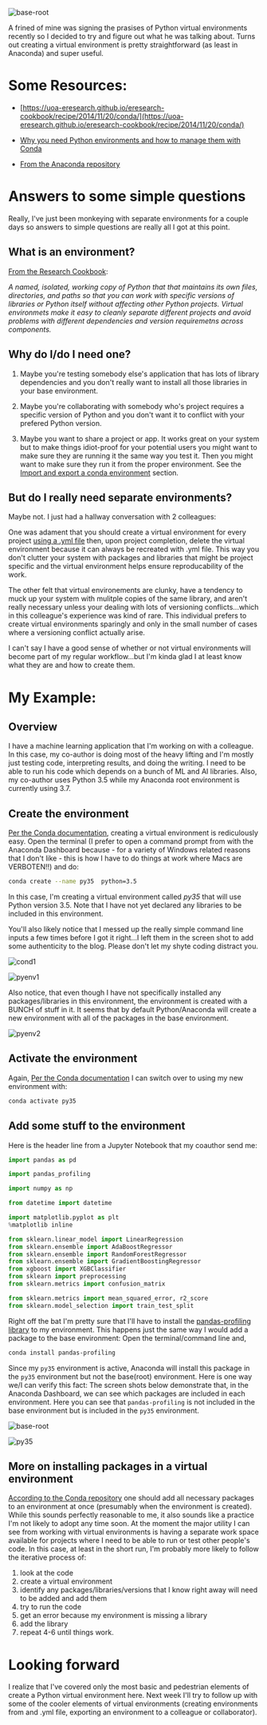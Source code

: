 
![base-root](/images/base-root.png)


A frined of mine was signing the prasises of Python virtual environments recently so I decided to try and figure out what he was talking about.  Turns out creating a virtual environment is pretty straightforward (as least in Anaconda) and super useful.

# Some Resources:

* [https://uoa-eresearch.github.io/eresearch-cookbook/recipe/2014/11/20/conda/](https://uoa-eresearch.github.io/eresearch-cookbook/recipe/2014/11/20/conda/)

* [Why you need Python environments and how to manage them with Conda](https://www.freecodecamp.org/news/why-you-need-python-environments-and-how-to-manage-them-with-conda-85f155f4353c/)

* [From the Anaconda repository](https://docs.conda.io/projects/conda/en/latest/user-guide/tasks/manage-environments.html)

# Answers to some simple questions

Really, I've just been monkeying with separate environments for a couple days so answers to simple questions are really all I got at this point.

## What is an environment?

[From the Research Cookbook](https://uoa-eresearch.github.io/eresearch-cookbook/recipe/2014/11/20/conda/):

*A named, isolated, working copy of Python that that maintains its own files, directories, and paths so that you can work with specific versions of libraries or Python itself without affecting other Python projects. Virtual environmets make it easy to cleanly separate different projects and avoid problems with different dependencies and version requiremetns across components.*

## Why do I/do I need one?

1. Maybe you're testing somebody else's application that has lots of library dependencies and you don't really want to install all those libraries in your base environment.

2. Maybe you're collaborating with somebody who's project requires a specific version of Python and you don't want it to conflict with your prefered Python version.

3. Maybe you want to share a project or app.  It works great on your system but to make things idiot-proof for your potential users you might want to make sure they are running it the same way you test it.  Then you might want to make sure they run it from the proper environment. See the [Import and export a conda environment](https://medium.com/@__pamaron__/understanding-and-use-python-virtualenvs-from-data-scientist-perspective-bfed61faeb3f) section.  

## But do I really need separate environments?

Maybe not.  I just had a hallway conversation with 2 colleagues:

One was adament that you should create a virtual environment for every project [using a .yml file](https://docs.conda.io/projects/conda/en/latest/user-guide/tasks/manage-environments.html) then, upon project completion, delete the virtual environment because it can always be recreated with .yml file.  This way you don't clutter your system with packages and libraries that might be project specific and the virtual environment helps ensure reproducability of the work.

The other felt that virtual environements are clunky, have a tendency to muck up your system with mulitple copies of the same library, and aren't really necessary unless your dealing with lots of versioning conflicts...which in this colleague's experience was kind of rare.  This individual prefers to create virtual environments sparingly and only in the small number of cases where a versioning conflict actually arise.

I can't say I have a good sense of whether or not virtual environments will become part of my regular workflow...but I'm kinda glad I at least know what they are and how to create them.

# My Example:

## Overview

I have a machine learning application that I'm working on with a colleague.  In this case, my co-author is doing most of the heavy lifting and I'm mostly just testing code, interpreting results, and doing the writing.  I need to be able to run his code which depends on a bunch of ML and AI libraries.  Also, my co-author uses Python 3.5 while my Anaconda root environment is currently using 3.7.

## Create the environment

[Per the Conda documentation](https://docs.conda.io/projects/conda/en/latest/user-guide/tasks/manage-environments.html), creating a virtual environment is rediculously easy.  Open the terminal (I prefer to open a command prompt from with the Anaconda Dashboard because - for a variety of Windows related reasons that I don't like - this is how I have to do things at work where Macs are VERBOTEN!!) and do:

```bash
conda create --name py35  python=3.5
```

In this case, I'm creating a virtual environment called *py35* that will use Python version 3.5.  Note that I have not yet declared any libraries to be included in this environment.

You'll also likely notice that I messed up the really simple command line inputs a few times before I got it right...I left them in the screen shot to add some authenticity to the blog.  Please don't let my shyte coding distract you.

![cond1](/images/conda1.png)

![pyenv1](/images/pyenv1.png)

Also notice, that even though I have not specifically installed any packages/libraries in this environment, the environment is created with a BUNCH of stuff in it.  It seems that by default Python/Anaconda will create a new environment with all of the packages in the base environment.

![pyenv2](/images/pyenv2.png) 


## Activate the environment

Again, [Per the Conda documentation](https://docs.conda.io/projects/conda/en/latest/user-guide/tasks/manage-environments.html) I can switch over to using my new environment with:

```python
conda activate py35
```

## Add some stuff to the environment

Here is the header line from a Jupyter Notebook that my coauthor send me:

```python
import pandas as pd

import pandas_profiling 

import numpy as np

from datetime import datetime

import matplotlib.pyplot as plt
%matplotlib inline

from sklearn.linear_model import LinearRegression
from sklearn.ensemble import AdaBoostRegressor
from sklearn.ensemble import RandomForestRegressor
from sklearn.ensemble import GradientBoostingRegressor
from xgboost import XGBClassifier
from sklearn import preprocessing
from sklearn.metrics import confusion_matrix

from sklearn.metrics import mean_squared_error, r2_score
from sklearn.model_selection import train_test_split

```


Right off the bat I'm pretty sure that I'll have to install the [pandas-profiling library](https://anaconda.org/conda-forge/pandas-profiling) to my environment.  This happens just the same way I would add a package to the base environment: Open the terminal/command line and,

```bash
conda install pandas-profiling
```

Since my ```py35``` environment is active, Anaconda will install this package in the ```py35``` environment but not the base(root) environment.  Here is one way we/I can verify this fact: The screen shots below demonstrate that, in the Anaconda Dashboard, we can see which packages are included in each environment. Here you can see that ```pandas-profiling``` is not included in the base environment but is included in the ```py35``` environment.

![base-root](/images/base-root.png)

![py35](/images/py35.png)


## More on installing packages in a virtual environment

[According to the Conda repository](https://docs.conda.io/projects/conda/en/latest/user-guide/tasks/manage-pkgs.html) one should add all necessary packages to an environment at once (presumably when the environment is created).  While this sounds perfectly reasonable to me, it also sounds like a practice I'm not likely to adopt any time soon.  At the moment the major utility I can see from working with virtual environments is having a separate work space available for projects where I need to be able to run or test other people's code.  In this case, at least in the short run, I'm probably more likely to follow the iterative process of:

1. look at the code
2. create a virtual environment
3. identify any packages/libraries/versions that I know right away will need to be added and add them
4. try to run the code
5. get an error because my environment is missing a library
6. add the library
7. repeat 4-6 until things work.


# Looking forward

I realize that I've covered only the most basic and pedestrian elements of create a Python virtual environment here.  Next week I'll try to follow up with some of the cooler elements of virtual environments (creating environments from and .yml file, exporting an environment to a colleague or collaborator).






